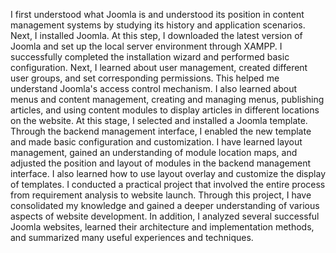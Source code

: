 I first understood what Joomla is and understood its position in content management systems by studying its history and application scenarios. Next, I installed Joomla. At this step, I downloaded the latest version of Joomla and set up the local server environment through XAMPP. I successfully completed the installation wizard and performed basic configuration. Next, I learned about user management, created different user groups, and set corresponding permissions. This helped me understand Joomla's access control mechanism. I also learned about menus and content management, creating and managing menus, publishing articles, and using content modules to display articles in different locations on the website. At this stage, I selected and installed a Joomla template. Through the backend management interface, I enabled the new template and made basic configuration and customization. I have learned layout management, gained an understanding of module location maps, and adjusted the position and layout of modules in the backend management interface. I also learned how to use layout overlay and customize the display of templates. I conducted a practical project that involved the entire process from requirement analysis to website launch. Through this project, I have consolidated my knowledge and gained a deeper understanding of various aspects of website development. In addition, I analyzed several successful Joomla websites, learned their architecture and implementation methods, and summarized many useful experiences and techniques.
